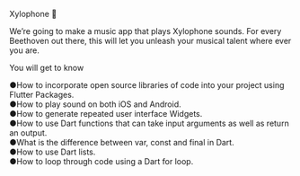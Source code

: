 Xylophone 🎹 

We’re going to make a music app that plays Xylophone sounds. For every Beethoven out there, this will let you unleash your musical talent where ever you are.</br>

You will get to know</br>

●How to incorporate open source libraries of code into your project using Flutter Packages.</br>
●How to play sound on both iOS and Android.</br>
●How to generate repeated user interface Widgets.</br>
●How to use Dart functions that can take input arguments as well as return an output.</br>
●What is the difference between var, const and final in Dart.</br>
●How to use Dart lists.</br>
●How to loop through code using a Dart for loop.</br>
